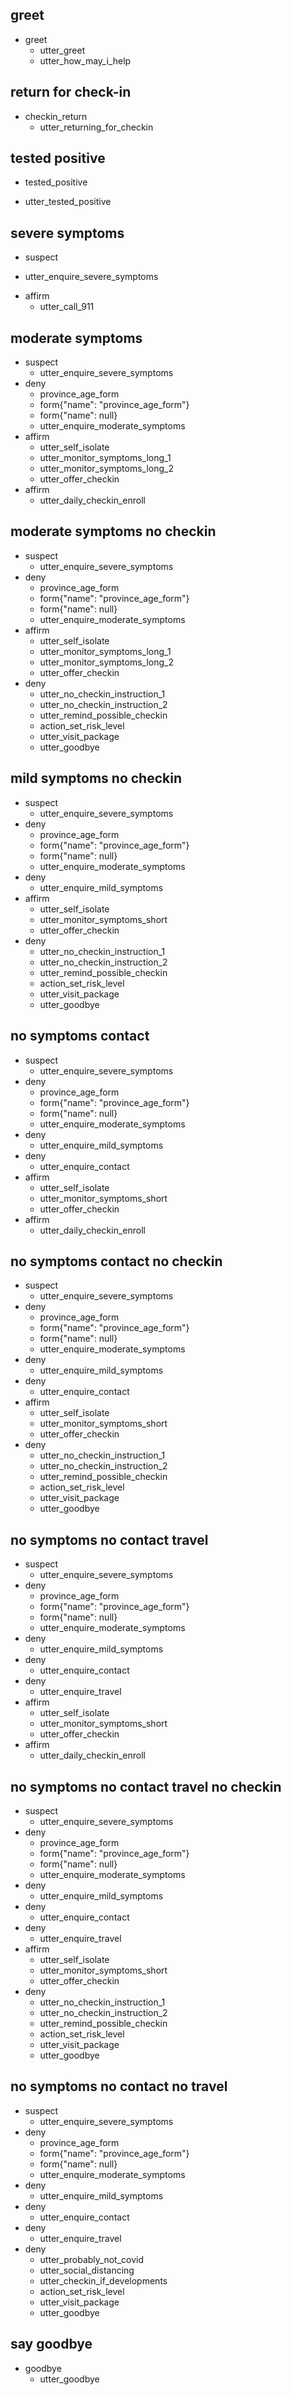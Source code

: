 ## greet
* greet
  - utter_greet
  - utter_how_may_i_help

## return for check-in
* checkin_return
  - utter_returning_for_checkin

## tested positive
* tested_positive
 - utter_tested_positive

## severe symptoms
* suspect
 - utter_enquire_severe_symptoms
* affirm
  - utter_call_911

## moderate symptoms
* suspect
  - utter_enquire_severe_symptoms
* deny
  - province_age_form
  - form{"name": "province_age_form"}
  - form{"name": null}
  - utter_enquire_moderate_symptoms
* affirm
  - utter_self_isolate
  - utter_monitor_symptoms_long_1
  - utter_monitor_symptoms_long_2
  - utter_offer_checkin
* affirm
  - utter_daily_checkin_enroll

## moderate symptoms no checkin
* suspect
  - utter_enquire_severe_symptoms
* deny
  - province_age_form
  - form{"name": "province_age_form"}
  - form{"name": null}
  - utter_enquire_moderate_symptoms
* affirm
  - utter_self_isolate
  - utter_monitor_symptoms_long_1
  - utter_monitor_symptoms_long_2
  - utter_offer_checkin
* deny
  - utter_no_checkin_instruction_1
  - utter_no_checkin_instruction_2
  - utter_remind_possible_checkin
  - action_set_risk_level
  - utter_visit_package
  - utter_goodbye

## mild symptoms no checkin
* suspect
  - utter_enquire_severe_symptoms
* deny
  - province_age_form
  - form{"name": "province_age_form"}
  - form{"name": null}
  - utter_enquire_moderate_symptoms
* deny
  - utter_enquire_mild_symptoms
* affirm
  - utter_self_isolate
  - utter_monitor_symptoms_short
  - utter_offer_checkin
* deny
  - utter_no_checkin_instruction_1
  - utter_no_checkin_instruction_2
  - utter_remind_possible_checkin
  - action_set_risk_level
  - utter_visit_package
  - utter_goodbye

## no symptoms contact
* suspect
  - utter_enquire_severe_symptoms
* deny
  - province_age_form
  - form{"name": "province_age_form"}
  - form{"name": null}
  - utter_enquire_moderate_symptoms
* deny
  - utter_enquire_mild_symptoms
* deny
  - utter_enquire_contact
* affirm
  - utter_self_isolate
  - utter_monitor_symptoms_short
  - utter_offer_checkin
* affirm
  - utter_daily_checkin_enroll

## no symptoms contact no checkin
* suspect
  - utter_enquire_severe_symptoms
* deny
  - province_age_form
  - form{"name": "province_age_form"}
  - form{"name": null}
  - utter_enquire_moderate_symptoms
* deny
  - utter_enquire_mild_symptoms
* deny
  - utter_enquire_contact
* affirm
  - utter_self_isolate
  - utter_monitor_symptoms_short
  - utter_offer_checkin
* deny
  - utter_no_checkin_instruction_1
  - utter_no_checkin_instruction_2
  - utter_remind_possible_checkin
  - action_set_risk_level
  - utter_visit_package
  - utter_goodbye

## no symptoms no contact travel
* suspect
  - utter_enquire_severe_symptoms
* deny
  - province_age_form
  - form{"name": "province_age_form"}
  - form{"name": null}
  - utter_enquire_moderate_symptoms
* deny
  - utter_enquire_mild_symptoms
* deny
  - utter_enquire_contact
* deny
  - utter_enquire_travel
* affirm
  - utter_self_isolate
  - utter_monitor_symptoms_short
  - utter_offer_checkin
* affirm
  - utter_daily_checkin_enroll

## no symptoms no contact travel no checkin
* suspect
  - utter_enquire_severe_symptoms
* deny
  - province_age_form
  - form{"name": "province_age_form"}
  - form{"name": null}
  - utter_enquire_moderate_symptoms
* deny
  - utter_enquire_mild_symptoms
* deny
  - utter_enquire_contact
* deny
  - utter_enquire_travel
* affirm
  - utter_self_isolate
  - utter_monitor_symptoms_short
  - utter_offer_checkin
* deny
  - utter_no_checkin_instruction_1
  - utter_no_checkin_instruction_2
  - utter_remind_possible_checkin
  - action_set_risk_level
  - utter_visit_package
  - utter_goodbye

## no symptoms no contact no travel
* suspect
  - utter_enquire_severe_symptoms
* deny
  - province_age_form
  - form{"name": "province_age_form"}
  - form{"name": null}
  - utter_enquire_moderate_symptoms
* deny
  - utter_enquire_mild_symptoms
* deny
  - utter_enquire_contact
* deny
  - utter_enquire_travel
* deny
  - utter_probably_not_covid
  - utter_social_distancing
  - utter_checkin_if_developments
  - action_set_risk_level
  - utter_visit_package
  - utter_goodbye

## say goodbye
* goodbye
  - utter_goodbye
